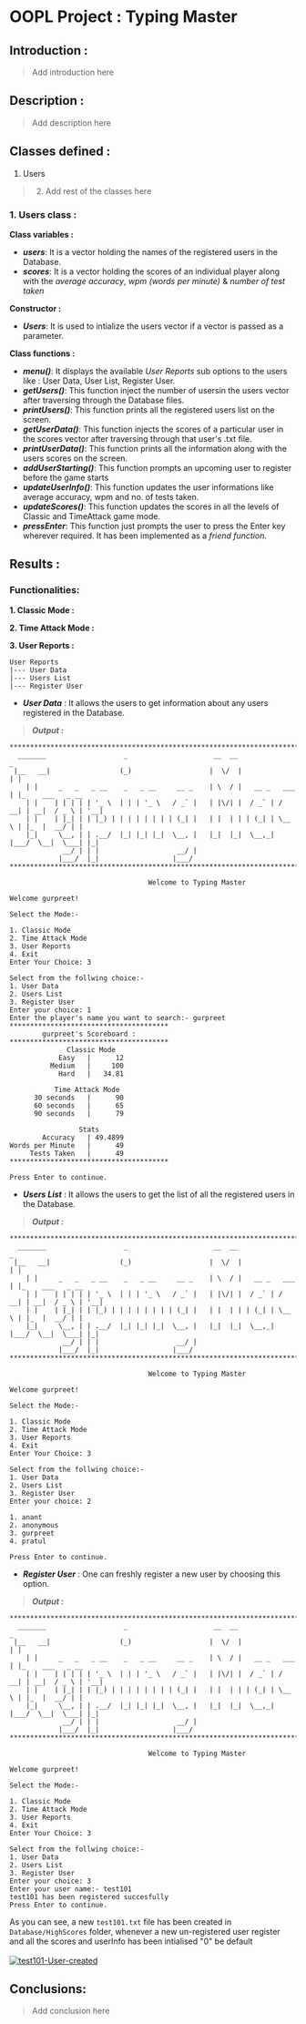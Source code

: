 # OOPL Project : Typing Master

## Introduction :
>Add introduction here

## Description :
>Add description here
## Classes defined :

1. Users
>2. Add rest of the classes here


### 1. Users class :

**Class variables :**
* ***users***:  It is a vector holding the names of the registered users in the Database.
* ***scores***: It is a vector holding the scores of an individual player along with the *average accuracy*, *wpm (words per minute)* & *number of test taken*

**Constructor :**
* ***Users***: It is used to intialize the users vector if a vector is passed as a parameter.

**Class functions :**
* ***menu()***: It displays the available *User Reports* sub options to the users like : User Data, User List, Register User.
* ***getUsers()***: This function inject the number of usersin the users vector after traversing through the Database files.
* ***printUsers()***: This function prints all the registered users list on the screen.
* ***getUserData()***: This function injects the scores of a particular user in the scores vector after traversing through that user's .txt file.
* ***printUserData()***: This function prints all the information along with the users scores on the screen.
* ***addUserStarting()***: This function prompts an upcoming user to register before the game starts
* ***updateUserInfo()***: This function updates the user informations like average accuracy, wpm and no. of tests taken.
* ***updateScores()***: This function updates the scores in all the levels of Classic and TimeAttack game mode.
* ***pressEnter***: This function just prompts the user to press the Enter key wherever required. It has been implemented as a *friend function*.

## Results :

### Functionalities:

**1. Classic Mode :**

**2. Time Attack Mode :**

**3. User Reports :**
```
User Reports
|--- User Data
|--- Users List
|--- Register User
```

* ***User Data*** : It allows the users to get information about any users registered in the Database.
>***Output :***
<!-- <a href="https://ibb.co/QHx6yfs"><img src="https://i.ibb.co/NNGLcsw/Image-1.jpg" alt="Image-1" border="0"></a> -->
```
************************************************************************************************
  _______                   _                     __  __                 _
 |__   __|                 (_)                   |  \/  |               | |
    | |     _   _   _ __    _   _ __     __ _    | \  / |   __ _   ___  | |_    ___   _ __      
    | |    | | | | | '_ \  | | | '_ \   / _` |   | |\/| |  / _` | / __| | __|  / _ \ | '__|     
    | |    | |_| | | |_) | | | | | | | | (_| |   | |  | | | (_| | \__ \ | |_  |  __/ | |        
    |_|     \__, | | .__/  |_| |_| |_|  \__, |   |_|  |_|  \__,_| |___/  \__|  \___| |_|        
             __/ | | |                   __/ |
            |___/  |_|                  |___/
************************************************************************************************

                                  Welcome to Typing Master

Welcome gurpreet!

Select the Mode:-

1. Classic Mode
2. Time Attack Mode
3. User Reports
4. Exit
Enter Your Choice: 3

Select from the follwing choice:-
1. User Data
2. Users List
3. Register User
Enter your choice: 1
Enter the player's name you want to search:- gurpreet
***************************************
        gurpreet's Scoreboard :        
***************************************
              Classic Mode
            Easy   |      12
          Medium   |     100
            Hard   |   34.81

           Time Attack Mode
      30 seconds   |      90
      60 seconds   |      65
      90 seconds   |      79

                 Stats
        Accuracy   | 49.4899
Words per Minute   |      49
     Tests Taken   |      49
***************************************

Press Enter to continue.
```

* ***Users List*** : It allows the users to get the list of all the registered users in the Database.
>***Output :***
<!-- <a href="https://ibb.co/zrnJfVK"><img src="https://i.ibb.co/xDCH5qV/User-List.png" alt="User-List" border="0"></a> -->
```
************************************************************************************************
  _______                   _                     __  __                 _
 |__   __|                 (_)                   |  \/  |               | |
    | |     _   _   _ __    _   _ __     __ _    | \  / |   __ _   ___  | |_    ___   _ __      
    | |    | | | | | '_ \  | | | '_ \   / _` |   | |\/| |  / _` | / __| | __|  / _ \ | '__|     
    | |    | |_| | | |_) | | | | | | | | (_| |   | |  | | | (_| | \__ \ | |_  |  __/ | |        
    |_|     \__, | | .__/  |_| |_| |_|  \__, |   |_|  |_|  \__,_| |___/  \__|  \___| |_|        
             __/ | | |                   __/ |
            |___/  |_|                  |___/
************************************************************************************************

                                  Welcome to Typing Master

Welcome gurpreet!

Select the Mode:-

1. Classic Mode
2. Time Attack Mode
3. User Reports
4. Exit
Enter Your Choice: 3

Select from the follwing choice:-
1. User Data
2. Users List
3. Register User
Enter your choice: 2

1. anant
2. anonymous
3. gurpreet
4. pratul

Press Enter to continue.
```

* ***Register User*** : One can freshly register a new user by choosing this option.
>***Output :***
<!-- <a href="https://ibb.co/XXQjWSg"><img src="https://i.ibb.co/dBTjfGq/Register-User.png" alt="Register-User" border="0"></a> -->
```
************************************************************************************************
  _______                   _                     __  __                 _
 |__   __|                 (_)                   |  \/  |               | |
    | |     _   _   _ __    _   _ __     __ _    | \  / |   __ _   ___  | |_    ___   _ __
    | |    | | | | | '_ \  | | | '_ \   / _` |   | |\/| |  / _` | / __| | __|  / _ \ | '__|
    | |    | |_| | | |_) | | | | | | | | (_| |   | |  | | | (_| | \__ \ | |_  |  __/ | |
    |_|     \__, | | .__/  |_| |_| |_|  \__, |   |_|  |_|  \__,_| |___/  \__|  \___| |_|
             __/ | | |                   __/ |
            |___/  |_|                  |___/
************************************************************************************************

                                  Welcome to Typing Master

Welcome gurpreet!

Select the Mode:-

1. Classic Mode
2. Time Attack Mode
3. User Reports
4. Exit
Enter Your Choice: 3

Select from the follwing choice:-
1. User Data
2. Users List
3. Register User
Enter your choice: 3
Enter your user name:- test101
test101 has been registered succesfully
Press Enter to continue.
```
As you can see, a new `test101.txt` file has been created in `Database/HighScores` folder, whenever a new un-registered user register and all the scores and userInfo has been intialised "0" be default\
<br/>
<a href="https://ibb.co/PwccQSS"><img src="https://i.ibb.co/yW66S33/test101-User-created.png" alt="test101-User-created" border="0"></a>
## Conclusions:
> Add conclusion here






